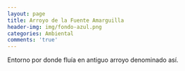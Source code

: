 ```yaml
---
layout: page
title: Arroyo de la Fuente Amarguilla
header-img: img/fondo-azul.png
categories: Ambiental
comments: 'true'
---
```



Entorno por donde fluía en antiguo arroyo denominado así.

<div class="photos">
</div>
